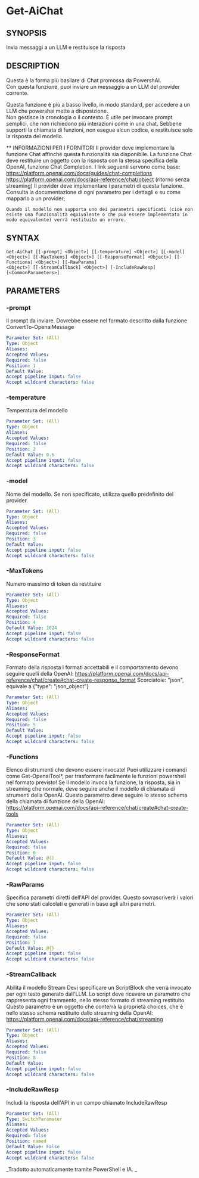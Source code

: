 ﻿---
external help file: powershai-help.xml
schema: 2.0.0
powershai: true
---

# Get-AiChat

## SYNOPSIS <!--!= @#Synop !-->
Invia messaggi a un LLM e restituisce la risposta

## DESCRIPTION <!--!= @#Desc !-->
Questa è la forma più basilare di Chat promossa da PowershAI.  
Con questa funzione, puoi inviare un messaggio a un LLM del provider corrente.  

Questa funzione è più a basso livello, in modo standard, per accedere a un LLM che powershai mette a disposizione.  
Non gestisce la cronologia o il contesto. È utile per invocare prompt semplici, che non richiedono più interazioni come in una chat. 
Sebbene supporti la chiamata di funzioni, non esegue alcun codice, e restituisce solo la risposta del modello.



** INFORMAZIONI PER I FORNITORI
	Il provider deve implementare la funzione Chat affinché questa funzionalità sia disponibile. 
	La funzione Chat deve restituire un oggetto con la risposta con la stessa specifica della OpenAI, funzione Chat Completion.
	I link seguenti servono come base:
		https://platform.openai.com/docs/guides/chat-completions
		https://platform.openai.com/docs/api-reference/chat/object (ritorno senza streaming)
	Il provider deve implementare i parametri di questa funzione. 
	Consulta la documentazione di ogni parametro per i dettagli e su come mapparlo a un provider;
	
	Quando il modello non supporta uno dei parametri specificati (cioè non esiste una funzionalità equivalente o che può essere implementata in modo equivalente) verrà restituito un errore.

## SYNTAX <!--!= @#Syntax !-->

```
Get-AiChat [[-prompt] <Object>] [[-temperature] <Object>] [[-model] <Object>] [[-MaxTokens] <Object>] [[-ResponseFormat] <Object>] [[-Functions] <Object>] [[-RawParams] 
<Object>] [[-StreamCallback] <Object>] [-IncludeRawResp] [<CommonParameters>]
```

## PARAMETERS <!--!= @#Params !-->

### -prompt
Il prompt da inviare. Dovrebbe essere nel formato descritto dalla funzione ConvertTo-OpenaiMessage

```yml
Parameter Set: (All)
Type: Object
Aliases: 
Accepted Values: 
Required: false
Position: 1
Default Value: 
Accept pipeline input: false
Accept wildcard characters: false
```

### -temperature
Temperatura del modello

```yml
Parameter Set: (All)
Type: Object
Aliases: 
Accepted Values: 
Required: false
Position: 2
Default Value: 0.6
Accept pipeline input: false
Accept wildcard characters: false
```

### -model
Nome del modello. Se non specificato, utilizza quello predefinito del provider.

```yml
Parameter Set: (All)
Type: Object
Aliases: 
Accepted Values: 
Required: false
Position: 3
Default Value: 
Accept pipeline input: false
Accept wildcard characters: false
```

### -MaxTokens
Numero massimo di token da restituire

```yml
Parameter Set: (All)
Type: Object
Aliases: 
Accepted Values: 
Required: false
Position: 4
Default Value: 1024
Accept pipeline input: false
Accept wildcard characters: false
```

### -ResponseFormat
Formato della risposta 
I formati accettabili e il comportamento devono seguire quelli della OpenAI: https://platform.openai.com/docs/api-reference/chat/create#chat-create-response_format
Scorciatoie:
	"json", equivale a {"type": "json_object"}

```yml
Parameter Set: (All)
Type: Object
Aliases: 
Accepted Values: 
Required: false
Position: 5
Default Value: 
Accept pipeline input: false
Accept wildcard characters: false
```

### -Functions
Elenco di strumenti che devono essere invocate!
Puoi utilizzare i comandi come Get-OpenaiTool*, per trasformare facilmente le funzioni powershell nel formato previsto!
Se il modello invoca la funzione, la risposta, sia in streaming che normale, deve seguire anche il modello di chiamata di strumenti della OpenAI.
Questo parametro deve seguire lo stesso schema della chiamata di funzione della OpenAI: https://platform.openai.com/docs/api-reference/chat/create#chat-create-tools

```yml
Parameter Set: (All)
Type: Object
Aliases: 
Accepted Values: 
Required: false
Position: 6
Default Value: @()
Accept pipeline input: false
Accept wildcard characters: false
```

### -RawParams
Specifica parametri diretti dell'API del provider.
Questo sovrascriverà i valori che sono stati calcolati e generati in base agli altri parametri.

```yml
Parameter Set: (All)
Type: Object
Aliases: 
Accepted Values: 
Required: false
Position: 7
Default Value: @{}
Accept pipeline input: false
Accept wildcard characters: false
```

### -StreamCallback
Abilita il modello Stream 
Devi specificare un ScriptBlock che verrà invocato per ogni testo generato dall'LLM.
Lo script deve ricevere un parametro che rappresenta ogni frammento, nello stesso formato di streaming restituito
	Questo parametro è un oggetto che conterrà la proprietà choices, che è nello stesso schema restituito dallo streaming della OpenAI:
		https://platform.openai.com/docs/api-reference/chat/streaming

```yml
Parameter Set: (All)
Type: Object
Aliases: 
Accepted Values: 
Required: false
Position: 8
Default Value: 
Accept pipeline input: false
Accept wildcard characters: false
```

### -IncludeRawResp
Includi la risposta dell'API in un campo chiamato IncludeRawResp

```yml
Parameter Set: (All)
Type: SwitchParameter
Aliases: 
Accepted Values: 
Required: false
Position: named
Default Value: False
Accept pipeline input: false
Accept wildcard characters: false
```




<!--PowershaiAiDocBlockStart-->
_Tradotto automaticamente tramite PowerShell e IA. 
_
<!--PowershaiAiDocBlockEnd-->
